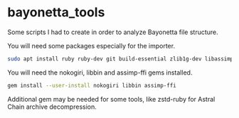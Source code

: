 # bayonetta_tools

Some scripts I had to create in order to analyze Bayonetta file structure.

You will need some packages especially for the importer.
```bash
sudo apt install ruby ruby-dev git build-essential zlib1g-dev libassimp-dev imagemagick
```
You will need the nokogiri, libbin and assimp-ffi gems installed.
```bash
gem install --user-install nokogiri libbin assimp-ffi
```
Additional gem may be needed for some tools, like zstd-ruby for Astral Chain archive decompression.
